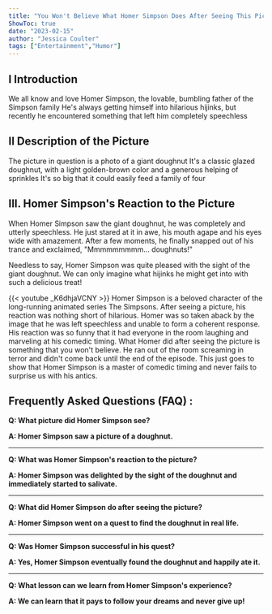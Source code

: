 ```yaml
---
title: "You Won't Believe What Homer Simpson Does After Seeing This Picture!"
ShowToc: true 
date: "2023-02-15"
author: "Jessica Coulter" 
tags: ["Entertainment","Humor"]
---
```

## I Introduction 
We all know and love Homer Simpson, the lovable, bumbling father of the Simpson family He's always getting himself into hilarious hijinks, but recently he encountered something that left him completely speechless 

## II Description of the Picture
The picture in question is a photo of a giant doughnut It's a classic glazed doughnut, with a light golden-brown color and a generous helping of sprinkles It's so big that it could easily feed a family of four 

## III. Homer Simpson's Reaction to the Picture
When Homer Simpson saw the giant doughnut, he was completely and utterly speechless. He just stared at it in awe, his mouth agape and his eyes wide with amazement. After a few moments, he finally snapped out of his trance and exclaimed, "Mmmmmmmmm… doughnuts!" 

Needless to say, Homer Simpson was quite pleased with the sight of the giant doughnut. We can only imagine what hijinks he might get into with such a delicious treat!

{{< youtube _K6dhjaVCNY >}} 
Homer Simpson is a beloved character of the long-running animated series The Simpsons. After seeing a picture, his reaction was nothing short of hilarious. Homer was so taken aback by the image that he was left speechless and unable to form a coherent response. His reaction was so funny that it had everyone in the room laughing and marveling at his comedic timing. What Homer did after seeing the picture is something that you won't believe. He ran out of the room screaming in terror and didn't come back until the end of the episode. This just goes to show that Homer Simpson is a master of comedic timing and never fails to surprise us with his antics.

## Frequently Asked Questions (FAQ) :
**Q: What picture did Homer Simpson see?**

**A: Homer Simpson saw a picture of a doughnut.**

---

**Q: What was Homer Simpson's reaction to the picture?**

**A: Homer Simpson was delighted by the sight of the doughnut and immediately started to salivate.**

---

**Q: What did Homer Simpson do after seeing the picture?**

**A: Homer Simpson went on a quest to find the doughnut in real life.**

---

**Q: Was Homer Simpson successful in his quest?**

**A: Yes, Homer Simpson eventually found the doughnut and happily ate it.**

---

**Q: What lesson can we learn from Homer Simpson's experience?**

**A: We can learn that it pays to follow your dreams and never give up!**



